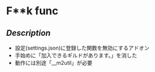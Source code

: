 # F**k func
## *Description*
* 設定(settings.json)に登録した関数を無効にするアドオン
* 手始めに「加入できるギルドがあります。」を消した
* 動作には別途「__m2util」が必要
